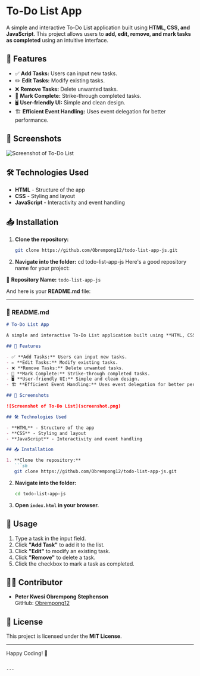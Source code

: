 # To-Do List App

A simple and interactive To-Do List application built using **HTML, CSS, and JavaScript**. This project allows users to **add, edit, remove, and mark tasks as completed** using an intuitive interface.

## 🚀 Features

- ✅ **Add Tasks:** Users can input new tasks.
- ✏️ **Edit Tasks:** Modify existing tasks.
- ❌ **Remove Tasks:** Delete unwanted tasks.
- 📌 **Mark Complete:** Strike-through completed tasks.
- 🖥 **User-friendly UI:** Simple and clean design.
- 🏗 **Efficient Event Handling:** Uses event delegation for better performance.

## 📸 Screenshots

![Screenshot of To-Do List](screenshot.png)  

## 🛠️ Technologies Used

- **HTML** - Structure of the app
- **CSS** - Styling and layout
- **JavaScript** - Interactivity and event handling

## 📥 Installation

1. **Clone the repository:**
   ```sh
   git clone https://github.com/Obrempong12/todo-list-app-js.git

2. **Navigate into the folder:**
cd todo-list-app-js
Here's a good repository name for your project:  

📌 **Repository Name:** `todo-list-app-js`  

And here is your **README.md** file:  

---

### 📄 **README.md**  

```md
# To-Do List App

A simple and interactive To-Do List application built using **HTML, CSS, and JavaScript**. This project allows users to **add, edit, remove, and mark tasks as completed** using an intuitive interface.

## 🚀 Features

- ✅ **Add Tasks:** Users can input new tasks.
- ✏️ **Edit Tasks:** Modify existing tasks.
- ❌ **Remove Tasks:** Delete unwanted tasks.
- 📌 **Mark Complete:** Strike-through completed tasks.
- 🖥 **User-friendly UI:** Simple and clean design.
- 🏗 **Efficient Event Handling:** Uses event delegation for better performance.

## 📸 Screenshots

![Screenshot of To-Do List](screenshot.png)  

## 🛠️ Technologies Used

- **HTML** - Structure of the app
- **CSS** - Styling and layout
- **JavaScript** - Interactivity and event handling

## 📥 Installation

1. **Clone the repository:**
   ```sh
   git clone https://github.com/Obrempong12/todo-list-app-js.git
   ```
2. **Navigate into the folder:**
   ```sh
   cd todo-list-app-js
   ```
3. **Open `index.html` in your browser.**

## 📝 Usage

1. Type a task in the input field.
2. Click **"Add Task"** to add it to the list.
3. Click **"Edit"** to modify an existing task.
4. Click **"Remove"** to delete a task.
5. Click the checkbox to mark a task as completed.

## 👨‍💻 Contributor

- **Peter Kwesi Obrempong Stephenson**  
  GitHub: [Obrempong12](https://github.com/Obrempong12)

## 📜 License

This project is licensed under the **MIT License**.

---

Happy Coding! 🚀
```

---

